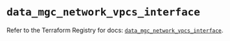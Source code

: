 # `data_mgc_network_vpcs_interface`

Refer to the Terraform Registry for docs: [`data_mgc_network_vpcs_interface`](https://registry.terraform.io/providers/magalucloud/mgc/0.39.0/docs/data-sources/network_vpcs_interface).
